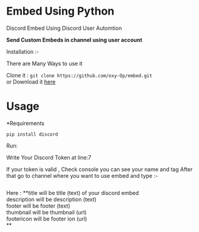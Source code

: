 # Embed Using Python
Discord Embed Using Discord User Automtion


  **Send Custom Embeds in channel using user account**
  
  
  Installation :- 
  
 <div style:cursor:crosshair> <p> There are Many Ways to use it</p> </div>
 
 Clone it :  ```git clone https://github.com/oxy-Op/embed.git```
<br /> 
                       or 
 Download it [here](https://github.com/oxy-Op/embed/archive/refs/heads/master.zip)
 
# Usage

*Requirements

```pip install discord```

Run:

   Write Your Discord Token at line:7 
   
   If your token is valid , Check console you can see your name and tag
   After that go to channel where you want to use embed and type :-
    
```o!embed title description footer thumbnailicon footericon
```

Here :
    **title will be title (text) of your discord embed <br />
    description will be description (text) <br />
    footer will be footer (text) <br />
    thumbnail will be thumbnail (url) <br />
    footericon will be footer ion (url) <br /> **
    
